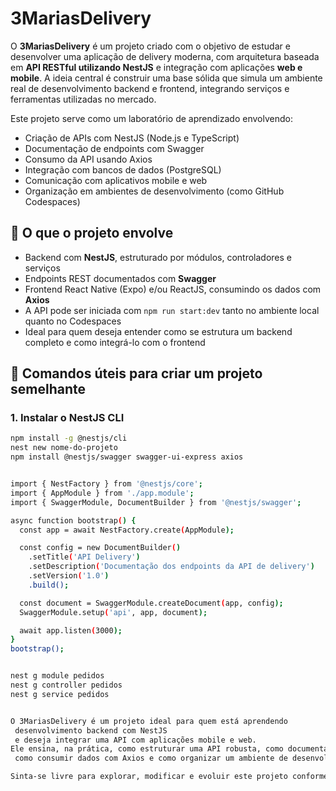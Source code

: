 # 3MariasDelivery


O **3MariasDelivery** é um projeto criado com o objetivo de estudar e desenvolver uma aplicação de delivery moderna, com arquitetura baseada em **API RESTful utilizando NestJS** e integração com aplicações **web e mobile**. A ideia central é construir uma base sólida que simula um ambiente real de desenvolvimento backend e frontend, integrando serviços e ferramentas utilizadas no mercado.

Este projeto serve como um laboratório de aprendizado envolvendo:

- Criação de APIs com NestJS (Node.js e TypeScript)
- Documentação de endpoints com Swagger
- Consumo da API usando Axios
- Integração com bancos de dados (PostgreSQL)
- Comunicação com aplicativos mobile e web
- Organização em ambientes de desenvolvimento (como GitHub Codespaces)

## 🔧 O que o projeto envolve

- Backend com **NestJS**, estruturado por módulos, controladores e serviços
- Endpoints REST documentados com **Swagger**
- Frontend React Native (Expo) e/ou ReactJS, consumindo os dados com **Axios**
- A API pode ser iniciada com `npm run start:dev` tanto no ambiente local quanto no Codespaces
- Ideal para quem deseja entender como se estrutura um backend completo e como integrá-lo com o frontend

## 🚀 Comandos úteis para criar um projeto semelhante

### 1. Instalar o NestJS CLI
```bash
npm install -g @nestjs/cli
nest new nome-do-projeto
npm install @nestjs/swagger swagger-ui-express axios


import { NestFactory } from '@nestjs/core';
import { AppModule } from './app.module';
import { SwaggerModule, DocumentBuilder } from '@nestjs/swagger';

async function bootstrap() {
  const app = await NestFactory.create(AppModule);

  const config = new DocumentBuilder()
    .setTitle('API Delivery')
    .setDescription('Documentação dos endpoints da API de delivery')
    .setVersion('1.0')
    .build();

  const document = SwaggerModule.createDocument(app, config);
  SwaggerModule.setup('api', app, document);

  await app.listen(3000);
}
bootstrap();


nest g module pedidos
nest g controller pedidos
nest g service pedidos


O 3MariasDelivery é um projeto ideal para quem está aprendendo
 desenvolvimento backend com NestJS
 e deseja integrar uma API com aplicações mobile e web.
Ele ensina, na prática, como estruturar uma API robusta, como documentá-la com Swagger,
 como consumir dados com Axios e como organizar um ambiente de desenvolvimento eficiente para projetos reais.

Sinta-se livre para explorar, modificar e evoluir este projeto conforme suas necessidades!
